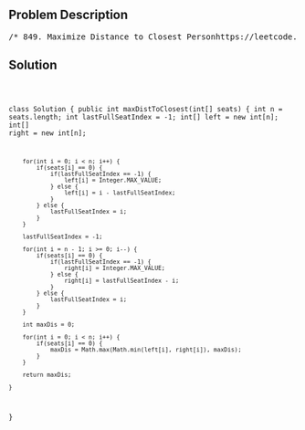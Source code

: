 <!--
<style>
  body { font-family: Arial, sans-serif; }
  .container { max-width: 700px; margin: 0 auto; padding: 10px; }
  .comment-block { background-color: #f9f9f9; padding: 10px; border-left: 5px solid #ccc; overflow-wrap: break-word; white-space: pre-wrap; }
  .code-block { background-color: #f4f4f4; padding: 10px; border: 1px solid #ddd; overflow-wrap: break-word; white-space: pre-wrap; }
</style>
-->

<div class='container'>
<h2>Problem Description</h2>
<div class='comment-block'>
<pre>
/* 849. Maximize Distance to Closest Personhttps://leetcode.com/problems/maximize-distance-to-closest-personYou are given an array representing a row of seats where seats[i] = 1representsa person sitting in the ith seat, and seats[i] = 0 represents that the ithseatis empty (0-indexed).There is at least one empty seat, and at least one person sitting.Alex wants to sit in the seat such that the distance between him and theclosestperson to him is maximized.Return that maximum distance to the closest person.Example 1:Input: seats = [1,0,0,0,1,0,1]Output: 2Explanation:If Alex sits in the second open seat (i.e. seats[2]), then the closestpersonhas distance 2.If Alex sits in any other open seat, the closest person has distance 1.Thus, the maximum distance to the closest person is 2.Example 2:Input: seats = [1,0,0,0]Output: 3Explanation:If Alex sits in the last seat (i.e. seats[3]), the closest person is 3seats away.This is the maximum distance possible, so the answer is 3.Example 3:Input: seats = [0,1]Output: 1Constraints:2 <= seats.length <= 2 * 104seats[i] is 0 or 1.At least one seat is empty.At least one seat is occupied.*/</pre>
</div>

<h2>Solution</h2>
<div class='code-block'>
<pre><code class='language-java'>

class Solution {
    public int maxDistToClosest(int[] seats) {
        int n = seats.length;
        int lastFullSeatIndex = -1;
        int[] left = new int[n];
        int[] right = new int[n];

        for(int i = 0; i < n; i++) {
            if(seats[i] == 0) {
                if(lastFullSeatIndex == -1) {
                    left[i] = Integer.MAX_VALUE;
                } else {
                    left[i] = i - lastFullSeatIndex;
                } 
            } else {
                lastFullSeatIndex = i;
            }
        }

        lastFullSeatIndex = -1;

        for(int i = n - 1; i >= 0; i--) {
            if(seats[i] == 0) {
                if(lastFullSeatIndex == -1) {
                    right[i] = Integer.MAX_VALUE;
                } else {
                    right[i] = lastFullSeatIndex - i;
                }
            } else {
                lastFullSeatIndex = i;
            }
        }

        int maxDis = 0;

        for(int i = 0; i < n; i++) {
            if(seats[i] == 0) {
                maxDis = Math.max(Math.min(left[i], right[i]), maxDis);
            }
        }

        return maxDis;
        
    }
}</code></pre>
</div>
</div>
